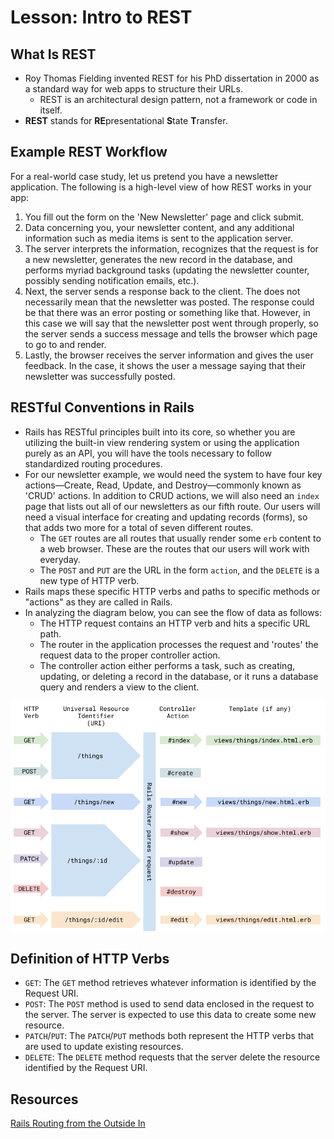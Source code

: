 # Lesson: Intro to REST

## What Is REST

- Roy Thomas Fielding invented REST for his PhD dissertation in 2000 as a standard way for web apps to structure their URLs.
  - REST is an architectural design pattern, not a framework or code in itself.
- **REST** stands for **RE**presentational **S**tate **T**ransfer.

## Example REST Workflow

For a real-world case study, let us pretend you have a newsletter application. The following is a high-level view of how REST works in your app:

1. You fill out the form on the 'New Newsletter' page and click submit.
2. Data concerning you, your newsletter content, and any additional information such as media items is sent to the application server.
3. The server interprets the information, recognizes that the request is for a new newsletter, generates the new record in the database, and performs myriad background tasks (updating the newsletter counter, possibly sending notification emails, etc.).
4. Next, the server sends a response back to the client. The does not necessarily mean that the newsletter was posted. The response could be that there was an error posting or something like that. However, in this case we will say that the newsletter post went through properly, so the server sends a success message and tells the browser which page to go to and render.
5. Lastly, the browser receives the server information and gives the user feedback. In the case, it shows the user a message saying that their newsletter was successfully posted.

## RESTful Conventions in Rails

- Rails has RESTful principles built into its core, so whether you are utilizing the built-in view rendering system or using the application purely as an API, you will have the tools necessary to follow standardized routing procedures.
- For our newsletter example, we would need the system to have four key actions—Create, Read, Update, and Destroy—commonly known as 'CRUD' actions. In addition to CRUD actions, we will also need an `index` page that lists out all of our newsletters as our fifth route. Our users will need a visual interface for creating and updating records (forms), so that adds two more for a total of seven different routes.
  - The `GET` routes are all routes that usually render some `erb` content to a web browser. These are the routes that our users will work with everyday.
  - The `POST` and `PUT` are the URL in the form `action`, and the `DELETE` is a new type of HTTP verb.
- Rails maps these specific HTTP verbs and paths to specific methods or "actions" as they are called in Rails.
- In analyzing the diagram below, you can see the flow of data as follows:
  - The HTTP request contains an HTTP verb and hits a specific URL path.
  - The router in the application processes the request and 'routes' the request data to the proper controller action.
  - The controller action either performs a task, such as creating, updating, or deleting a record in the database, or it runs a database query and renders a view to the client.

![RESTful routing diagram](/public/images/rails/rails-routes.png)

## Definition of HTTP Verbs

- `GET`: The `GET` method retrieves whatever information is identified by the Request URI.
- `POST`: The `POST` method is used to send data enclosed in the request to the server. The server is expected to use this data to create some new resource.
- `PATCH`/`PUT`: The `PATCH`/`PUT` methods both represent the HTTP verbs that are used to update existing resources.
- `DELETE`: The `DELETE` method requests that the server delete the resource identified by the Request URI.

## Resources

[Rails Routing from the Outside In](https://guides.rubyonrails.org/routing.html)
